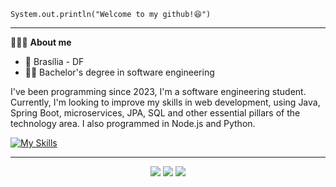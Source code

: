 
<code>System.out.println("Welcome to my github!😆")</code>

<hr>

🧑🏻‍💻 <strong>About me</strong>

- 📍 Brasília - DF
- 👨‍💻 Bachelor's degree in software engineering

I've been programming since 2023, I'm a software engineering student. Currently, I'm looking to improve my skills in web development, using Java, Spring Boot, microservices, JPA, SQL and other essential pillars of the technology area. I also programmed in Node.js and Python.

[![My Skills](https://skillicons.dev/icons?i=java,spring,maven,postgresql,mysql,docker,mongodb,python,js,html,css,react)](https://skillicons.dev)

<hr>

<div align="center"> 
  
 <a href="https://discord.com/" target="_blank"><img src="https://img.shields.io/badge/Discord-7289DA?style=for-the-badge&logo=discord&logoColor=white" target="_blank"></a> 
  <a href = "mailto:felipedesouzadacunha@gmail.com"><img src="https://img.shields.io/badge/-Gmail-%23333?style=for-the-badge&logo=gmail&logoColor=white" target="_blank"></a>
  <a href="https://www.linkedin.com/in/felipe-souzza/" target="_blank"><img src="https://img.shields.io/badge/-LinkedIn-%230077B5?style=for-the-badge&logo=linkedin&logoColor=white" target="_blank"></a> 
  
</div>
